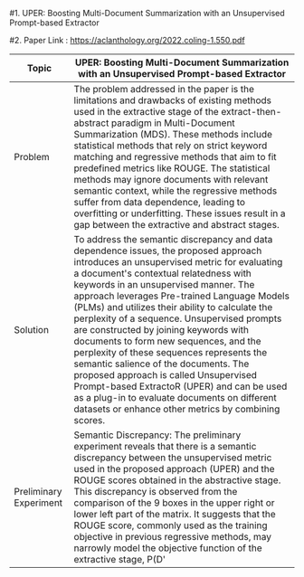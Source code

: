 #1. UPER: Boosting Multi-Document Summarization with an Unsupervised Prompt-based Extractor

#2. Paper Link : https://aclanthology.org/2022.coling-1.550.pdf

| Topic | UPER: Boosting Multi-Document Summarization with an Unsupervised Prompt-based Extractor |
| ---------------| --------------------------- |
| Problem | The problem addressed in the paper is the limitations and drawbacks of existing methods used in the extractive stage of the extract-then-abstract paradigm in Multi-Document Summarization (MDS). These methods include statistical methods that rely on strict keyword matching and regressive methods that aim to fit predefined metrics like ROUGE. The statistical methods may ignore documents with relevant semantic context, while the regressive methods suffer from data dependence, leading to overfitting or underfitting. These issues result in a gap between the extractive and abstract stages. |
|Solution|To address the semantic discrepancy and data dependence issues, the proposed approach introduces an unsupervised metric for evaluating a document's contextual relatedness with keywords in an unsupervised manner. The approach leverages Pre-trained Language Models (PLMs) and utilizes their ability to calculate the perplexity of a sequence. Unsupervised prompts are constructed by joining keywords with documents to form new sequences, and the perplexity of these sequences represents the semantic salience of the documents. The proposed approach is called Unsupervised Prompt-based ExtractoR (UPER) and can be used as a plug-in to evaluate documents on different datasets or enhance other metrics by combining scores. |
|Preliminary Experiment|Semantic Discrepancy: The preliminary experiment reveals that there is a semantic discrepancy between the unsupervised metric used in the proposed approach (UPER) and the ROUGE scores obtained in the abstractive stage. This discrepancy is observed from the comparison of the 9 boxes in the upper right or lower left part of the matrix. It suggests that the ROUGE score, commonly used as the training objective in previous regressive methods, may narrowly model the objective function of the extractive stage, P(D' | K, D). <br /> 2. Data Dependence: The experiment highlights the data dependence issue of the regressive methods. The fitting results of these methods heavily rely on the training data, which can lead to overfitting or underfitting. This observation supports the motivation of the proposed unsupervised approach (UPER), which aims to overcome the limitations of data-dependent methods.<br /> 3. UPER as a Plug-in: The experiment demonstrates that the unsupervised prompt-based approach, UPER, can be used as a plug-in to evaluate documents on different datasets or enhance other metrics by combining scores. This indicates the versatility and potential applicability of UPER in improving document evaluation and subsequent abstractive stage performance in multi-document summarization tasks.|